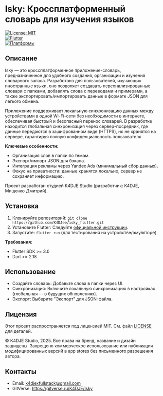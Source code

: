 # Isky: Кроссплатформенный словарь для изучения языков

[![License: MIT](https://img.shields.io/badge/License-MIT-yellow.svg)](https://opensource.org/licenses/MIT)  
[![Flutter](https://img.shields.io/badge/Flutter-3.0-blue.svg)](https://flutter.dev)  
[![Платформы](https://img.shields.io/badge/Платформы-MacOS%20%7C%20Linux%20%7C%20Windows%20%7C%20Android%20%7C%20iOS-green.svg)](https://example.com)

## Описание
Isky — это кроссплатформенное приложение-словарь, предназначенное для удобного создания, организации и изучения словарного запаса. Разработано для пользователей, изучающих иностранные языки, оно позволяет создавать персонализированные словари с папками, добавлять слова с переводами и примерами, а также экспортировать/импортировать данные в формате JSON для легкого обмена.

Приложение поддерживает локальную синхронизацию данных между устройствами в одной Wi-Fi-сети без необходимости в интернете, обеспечивая быстрый и безопасный перенос словарей. В разработке находится глобальная синхронизация через сервер-посредник, где данные передаются в зашифрованном виде (HTTPS), но не хранятся на сервере, гарантируя полную конфиденциальность пользователя.

**Ключевые особенности:**
- Организация слов в папки по темам.
- Экспорт/импорт JSON для бэкапа.
- Интеграция рекламы через Yandex Ads (минимальный сбор данных).
- Фокус на приватности: данные хранятся локально, сервер не сохраняет информацию.

Проект разработан студией K4DJE Studio (разработчик: K4DJE, Мищенко Дмитрий).

## Установка
1. Клонируйте репозиторий: `git clone https://github.com/K4DJee/isky_flutter.git`
2. Установите Flutter: Следуйте [официальной инструкции](https://flutter.dev/docs/get-started/install).
3. Запустите: `flutter run` (для тестирования на устройстве/эмуляторе).

**Требования:**
- Flutter SDK >= 3.0
- Dart >= 2.18

## Использование
- Создайте словарь: Добавьте слова в папки через UI.
- Синхронизация: Включите локальную синхронизацию в настройках (глобальная — в будущих обновлениях).
- Экспорт: Выберите "Экспорт" для JSON-файла.

## Лицензия
Этот проект распространяется под лицензией MIT. См. файл [LICENSE](LICENSE) для деталей.

© K4DJE Studio, 2025. Все права на бренд, название и дизайн защищены. Запрещено коммерческое использование или публикация модифицированных версий в app stores без письменного разрешения автора.

## Контакты
- Email: k4djexfullstack@gmail.com
- GitVerse: https://gitverse.ru/K4DJE/Isky
